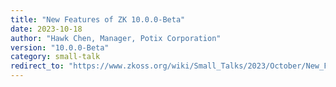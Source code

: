 ```yaml
---
title: "New Features of ZK 10.0.0-Beta"
date: 2023-10-18
author: "Hawk Chen, Manager, Potix Corporation"
version: "10.0.0-Beta"
category: small-talk
redirect_to: "https://www.zkoss.org/wiki/Small_Talks/2023/October/New_Features_of_ZK_10.0.0-Beta"
---
```

